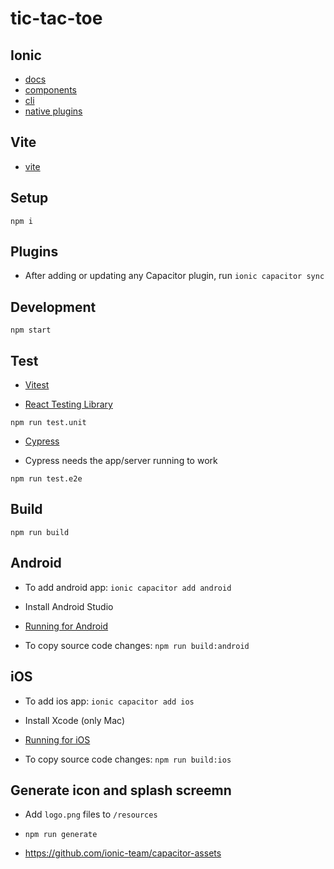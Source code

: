 # tic-tac-toe

## Ionic

- [docs](https://ionicframework.com/docs)
- [components](https://ionicframework.com/docs/components)
- [cli](https://ionicframework.com/docs/cli)
- [native plugins](https://ionicframework.com/docs/native)

## Vite

- [vite](https://vitejs.dev/guide/)

## Setup

`npm i`

## Plugins

- After adding or updating any Capacitor plugin, run `ionic capacitor sync`

## Development

`npm start`

## Test

- [Vitest](https://vitest.dev/guide/#overview)

- [React Testing Library](https://testing-library.com/docs/react-testing-library/intro/)

`npm run test.unit`

- [Cypress](https://docs.cypress.io/guides/overview/why-cypress)

- Cypress needs the app/server running to work

`npm run test.e2e`

## Build

`npm run build`

## Android

- To add android app: `ionic capacitor add android`

- Install Android Studio

- [Running for Android](https://capacitorjs.com/docs/android)

- To copy source code changes: `npm run build:android`

## iOS

- To add ios app: `ionic capacitor add ios`

- Install Xcode (only Mac)

- [Running for iOS](https://capacitorjs.com/docs/ios)

- To copy source code changes: `npm run build:ios`

## Generate icon and splash screemn

- Add `logo.png` files to `/resources`

- `npm run generate`

- <https://github.com/ionic-team/capacitor-assets>
